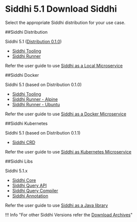 # Siddhi 5.1 Download Siddhi

Select the appropriate Siddhi distribution for your use case. 

##Siddhi Distribution 

Siddhi 5.1 ([Distribution 0.1.0](https://github.com/siddhi-io/distribution/releases/tag/v0.1.0))

* [Siddhi Tooling](https://github.com/siddhi-io/distribution/releases/download/v0.1.0/siddhi-tooling-0.1.0.zip)
* [Siddhi Runner](https://github.com/siddhi-io/distribution/releases/download/v0.1.0/siddhi-runner-0.1.0.zip) 

Refer the user guide to use [Siddhi as a Local Microservice](../deployment/siddhi-as-a-local-microservice/)

##Siddhi Docker 

Siddhi 5.1 (based on Distribution 0.1.0)

* [Siddhi Tooling](https://hub.docker.com/r/siddhiio/siddhi-tooling) 
* [Siddhi Runner - Alpine](https://hub.docker.com/r/siddhiio/siddhi-runner-alpine) 
* [Siddhi Runner - Ubuntu](https://hub.docker.com/r/siddhiio/siddhi-runner-ubuntu) 

Refer the user guide to use [Siddhi as a Docker Microservice](../deployment/siddhi-as-a-docker-microservice/)

##Siddhi Kubernetes 

Siddhi 5.1 (based on Distribution 0.1.1)

* [Siddhi CRD](https://github.com/siddhi-io/siddhi-operator.git)

Refer the user guide to use [Siddhi as Kubernetes Microservice](../deployment/siddhi-as-a-kubernetes-microservice/)

##Siddhi Libs 

Siddhi 5.1.x 

* [Siddhi Core](https://mvnrepository.com/artifact/io.siddhi/siddhi-core)
* [Siddhi Query API](https://mvnrepository.com/artifact/io.siddhi/siddhi-query-api)
* [Siddhi Query Compiler](https://mvnrepository.com/artifact/io.siddhi/siddhi-annotations)
* [Siddhi Annotation](https://mvnrepository.com/artifact/io.siddhi/siddhi-query-compiler)

Refer the user guide to use [Siddhi as a Java library](../deployment/siddhi-as-a-java-library/)

!!! Info "For other Siddhi Versions refer the [Download Archives](../../versions/)"
